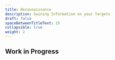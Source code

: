 ```yaml
---
title: Reconnaissance 
description: Gaining Information on your Targets
draft: false
spaceBetweenTitleText: 25
collapsible: true
weight: 2
---
```

## Work in Progress